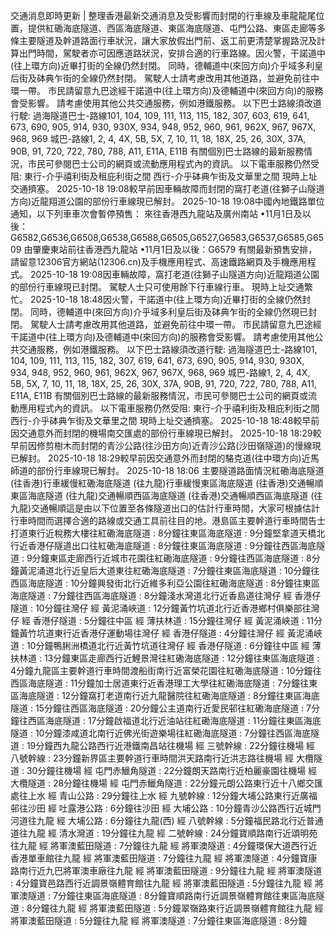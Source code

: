 交通消息即時更新 | 整理香港最新交通消息及受影響而封閉的行車線及車龍龍尾位置，提供紅磡海底隧道、西區海底隧道、東區海底隧道、屯門公路、東區走廊等多條主要隧道及幹道路面行車狀況，讓大家放假出門前、返工前更清楚掌握路況及計算出門時間，駕駛者亦可因應道路狀況，安排合適的行車路線。因火警，干諾道中(往上環方向)近畢打街的全線仍然封閉。 同時，德輔道中(來回方向)介乎域多利皇后街及砵典乍街的全線仍然封閉。 駕駛人士請考慮改用其他道路，並避免前往中環一帶。 市民請留意九巴途經干諾道中(往上環方向)及德輔道中(來回方向)的服務會受影響。 請考慮使用其他公共交通服務，例如港鐵服務。 以下巴士路線須改道行駛: 過海隧道巴士-路線101, 104, 109, 111, 113, 115, 182, 307, 603, 619, 641, 673, 690, 905, 914, 930, 930X, 934, 948, 952, 960, 961, 962X, 967, 967X, 968, 969 城巴-路線1, 2, 4, 4X, 5B, 5X, 7, 10, 11, 18, 18X, 25, 26, 30X, 37A, 90B, 91, 720, 722, 780, 788, A11, E11A, E11B 有關個別巴士路線的最新服務情況，市民可參閱巴士公司的網頁或流動應用程式內的資訊。 以下電車服務仍然受阻: 東行-介乎禧利街及租庇利街之間 西行-介乎砵典乍街及文華里之間 現時上址交通擠塞。 2025-10-18 19:08較早前因車輛故障而封閉的窩打老道(往獅子山隧道方向)近龍翔道公園的部份行車線現已解封。 2025-10-18 19:08中國內地鐵路單位通知，以下列車車次會暫停預售： 來往香港西九龍站及廣州南站 •11月1日及以後：G6582,G6536,G6508,G6538,G6588,G6505,G6527,G6583,G6537,G6585,G6509 由肇慶東站前往香港西九龍站 •11月1日及以後：G6579 有關最新預售安排，請留意12306官方網站(12306.cn)及手機應用程式、高速鐵路網頁及手機應用程式。 2025-10-18 19:08因車輛故障，窩打老道(往獅子山隧道方向)近龍翔道公園的部份行車線現已封閉。 駕駛人士只可使用餘下行車線行車。 現時上址交通繁忙。 2025-10-18 18:48因火警，干諾道中(往上環方向)近畢打街的全線仍然封閉。 同時，德輔道中(來回方向)介乎域多利皇后街及砵典乍街的全線仍然現已封閉。 駕駛人士請考慮改用其他道路，並避免前往中環一帶。 市民請留意九巴途經干諾道中(往上環方向)及德輔道中(來回方向)的服務會受影響。 請考慮使用其他公共交通服務，例如港鐵服務。 以下巴士路線須改道行駛: 過海隧道巴士-路線101, 104, 109, 111, 113, 115, 182, 307, 619, 641, 673, 690, 905, 914, 930, 930X, 934, 948, 952, 960, 961, 962X, 967, 967X, 968, 969 城巴-路線1, 2, 4, 4X, 5B, 5X, 7, 10, 11, 18, 18X, 25, 26, 30X, 37A, 90B, 91, 720, 722, 780, 788, A11, E11A, E11B 有關個別巴士路線的最新服務情況，市民可參閱巴士公司的網頁或流動應用程式內的資訊。 以下電車服務仍然受阻: 東行-介乎禧利街及租庇利街之間 西行-介乎砵典乍街及文華里之間 現時上址交通擠塞。 2025-10-18 18:48較早前因交通意外而封閉的機場南交匯處的部份行車線現已解封。 2025-10-18 18:29較早前因修剪樹木而封閉的青沙公路(往沙田方向)近青沙公路(沙田嶺隧道)的慢線現已解封。 2025-10-18 18:29較早前因交通意外而封閉的駱克道(往中環方向)近馬師道的部份行車線現已解封。 2025-10-18 18:06 主要隧道路面情況紅磡海底隧道 (往香港)行車緩慢紅磡海底隧道 (往九龍)行車緩慢東區海底隧道 (往香港)交通暢順東區海底隧道 (往九龍)交通暢順西區海底隧道 (往香港)交通暢順西區海底隧道 (往九龍)交通暢順這是由以下位置至各條隧道出口的估計行車時間，大家可根據估計行車時間而選擇合適的路線或交通工具前往目的地。港島區主要幹道行車時間告士打道東行近稅務大樓往紅磡海底隧道 : 8分鐘往東區海底隧道 : 9分鐘堅拿道天橋北行近香港仔隧道出口往紅磡海底隧道 : 8分鐘往東區海底隧道 : 9分鐘往西區海底隧道 : 9分鐘東區走廊西行近城市花園往紅磡海底隧道 : 9分鐘往西區海底隧道 : 8分鐘黃泥涌道北行近皇后大道東往紅磡海底隧道 : 7分鐘往東區海底隧道 : 10分鐘往西區海底隧道 : 10分鐘興發街北行近維多利亞公園往紅磡海底隧道 : 8分鐘往東區海底隧道 : 7分鐘往西區海底隧道 : 8分鐘淺水灣道北行近香島道往灣仔 經 香港仔隧道 : 10分鐘往灣仔 經 黃泥涌峽道 : 12分鐘黃竹坑道北行近香港鄉村俱樂部往灣仔 經 香港仔隧道 : 5分鐘往中區 經 薄扶林道 : 15分鐘往灣仔 經 黃泥涌峽道 : 11分鐘黃竹坑道東行近香港仔運動場往灣仔 經 香港仔隧道 : 4分鐘往灣仔 經 黃泥涌峽道 : 10分鐘鴨脷洲橋道北行近黃竹坑道往灣仔 經 香港仔隧道 : 6分鐘往中區 經 薄扶林道 : 13分鐘東區走廊西行近鯉景灣往紅磡海底隧道 : 12分鐘往東區海底隧道 : 4分鐘九龍區主要幹道行車時間渡船街南行近富榮花園往紅磡海底隧道 : 10分鐘往西區海底隧道 : 11分鐘加士居道東行近香港理工大學往紅磡海底隧道 : 7分鐘往東區海底隧道 : 12分鐘窩打老道南行近九龍醫院往紅磡海底隧道 : 8分鐘往東區海底隧道 : 15分鐘往西區海底隧道 : 20分鐘公主道南行近愛民邨往紅磡海底隧道 : 7分鐘往西區海底隧道 : 17分鐘啟福道北行近油站往紅磡海底隧道 : 11分鐘往東區海底隧道 : 10分鐘漆咸道北南行近佛光街遊樂場往紅磡海底隧道 : 7分鐘往西區海底隧道 : 19分鐘西九龍公路西行近港鐵南昌站往機場 經 三號幹線 : 22分鐘往機場 經 八號幹線 : 23分鐘新界區主要幹道行車時間洪天路南行近洪志路往機場 經 大欖隧道 : 30分鐘往機場 經 屯門赤鱲角隧道 : 22分鐘朗天路南行近柏麗豪園往機場 經 大欖隧道 : 28分鐘往機場 經 屯門赤鱲角隧道 : 22分鐘元朗公路東行近十八鄉交匯處往上水 經 青山公路 : 29分鐘往上水 經 九號幹線 : 12分鐘大埔公路東行近廣福邨往沙田 經 吐露港公路 : 6分鐘往沙田 經 大埔公路 : 10分鐘青沙公路西行近城門河道往九龍 經 大埔公路 : 6分鐘往九龍(西) 經 八號幹線 : 5分鐘福民路北行近普通道往九龍 經 清水灣道 : 19分鐘往九龍 經 二號幹線 : 24分鐘寶順路南行近頌明苑往九龍 經 將軍澳藍田隧道 : 7分鐘往九龍 經 將軍澳隧道 : 4分鐘環保大道西行近香港單車館往九龍 經 將軍澳藍田隧道 : 7分鐘往九龍 經 將軍澳隧道 : 4分鐘寶康路南行近九巴將軍澳車廠往九龍 經 將軍澳藍田隧道 : 9分鐘往九龍 經 將軍澳隧道 : 4分鐘寶邑路西行近調景嶺體育館往九龍 經 將軍澳藍田隧道 : 5分鐘往九龍 經 將軍澳隧道 : 7分鐘往東區海底隧道 : 8分鐘寶順路南行近調景嶺體育館往東區海底隧道 : 8分鐘往九龍 經 將軍澳藍田隧道 : 5分鐘翠嶺路東行近調景嶺體育館往九龍 經 將軍澳藍田隧道 : 5分鐘往九龍 經 將軍澳隧道 : 7分鐘往東區海底隧道 : 8分鐘